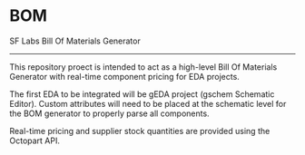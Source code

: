 BOM
===

SF Labs Bill Of Materials Generator

-------------------
This repository proect is intended to act as a high-level Bill Of Materials Generator with real-time component pricing
for EDA projects.  

The first EDA to be integrated will be gEDA project (gschem Schematic Editor).  Custom attributes will need to be placed
at the schematic level for the BOM generator to properly parse all components.

Real-time pricing and supplier stock quantities are provided using the Octopart API.
